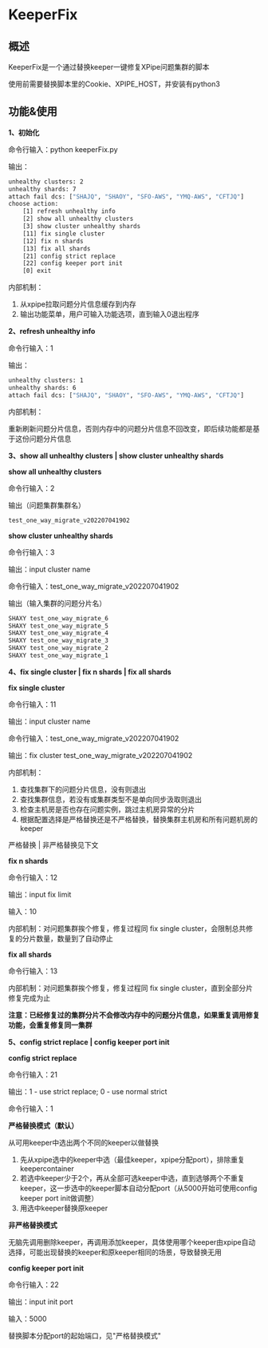 # KeeperFix

## 概述

KeeperFix是一个通过替换keeper一键修复XPipe问题集群的脚本

使用前需要替换脚本里的Cookie、XPIPE_HOST，并安装有python3

## 功能&使用

**1、初始化**

命令行输入：python keeperFix.py

输出：

```bash
unhealthy clusters: 2
unhealthy shards: 7
attach fail dcs: ["SHAJQ", "SHAOY", "SFO-AWS", "YMQ-AWS", "CFTJQ"]
choose action:
    [1] refresh unhealthy info
    [2] show all unhealthy clusters
    [3] show cluster unhealthy shards
    [11] fix single cluster
    [12] fix n shards
    [13] fix all shards
    [21] config strict replace
    [22] config keeper port init
    [0] exit
```

内部机制：

1. 从xpipe拉取问题分片信息缓存到内存
2. 输出功能菜单，用户可输入功能选项，直到输入0退出程序

**2、refresh unhealthy info**

命令行输入：1

输出：

```bash
unhealthy clusters: 1
unhealthy shards: 6
attach fail dcs: ["SHAJQ", "SHAOY", "SFO-AWS", "YMQ-AWS", "CFTJQ"]
```

内部机制：

重新刷新问题分片信息，否则内存中的问题分片信息不回改变，即后续功能都是基于这份问题分片信息

**3、show all unhealthy clusters | show cluster unhealthy shards**

**show all unhealthy clusters**

命令行输入：2

输出（问题集群集群名）

```bash
test_one_way_migrate_v202207041902
```

**show cluster unhealthy shards**

命令行输入：3

输出：input cluster name

命令行输入：test_one_way_migrate_v202207041902

输出（输入集群的问题分片名）

```bash
SHAXY test_one_way_migrate_6
SHAXY test_one_way_migrate_5
SHAXY test_one_way_migrate_4
SHAXY test_one_way_migrate_3
SHAXY test_one_way_migrate_2
SHAXY test_one_way_migrate_1
```

**4、fix single cluster | fix n shards | fix all shards**

**fix single cluster**

命令行输入：11

输出：input cluster name

命令行输入：test_one_way_migrate_v202207041902

输出：fix cluster test_one_way_migrate_v202207041902

内部机制：

1. 查找集群下的问题分片信息，没有则退出
2. 查找集群信息，若没有或集群类型不是单向同步汲取则退出
3. 检查主机房是否也存在问题实例，跳过主机房异常的分片
4. 根据配置选择是严格替换还是不严格替换，替换集群主机房和所有问题机房的keeper

严格替换 | 非严格替换见下文

**fix n shards** 

命令行输入：12

输出：input fix limit

输入：10

内部机制：对问题集群挨个修复，修复过程同 fix single cluster，会限制总共修复的分片数量，数量到了自动停止

**fix all shards**

命令行输入：13

内部机制：对问题集群挨个修复，修复过程同 fix single cluster，直到全部分片修复完成为止

**注意：已经修复过的集群分片不会修改内存中的问题分片信息，如果重复调用修复功能，会重复修复同一集群**

**5、config strict replace | config keeper port init**

**config strict replace**

命令行输入：21

输出：1 - use strict replace; 0 - use normal strict

命令行输入：1

**严格替换模式（默认）**

从可用keeper中选出两个不同的keeper以做替换

1. 先从xpipe选中的keeper中选（最佳keeper，xpipe分配port），排除重复keepercontainer
2. 若选中keeper少于2个，再从全部可选keeper中选，直到选够两个不重复keeper，这一步选中的keeper脚本自动分配port（从5000开始可使用config keeper port init做调整）
3. 用选中keeper替换原keeper

**非严格替换模式**

无脑先调用删除keeper，再调用添加keeper，具体使用哪个keeper由xpipe自动选择，可能出现替换的keeper和原keeper相同的场景，导致替换无用

**config keeper port init**

命令行输入：22

输出：input init port

输入：5000

替换脚本分配port的起始端口，见"严格替换模式"